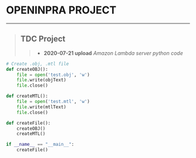 # OPENINPRA PROJECT
*****
> ## TDC Project
> > * **2020-07-21 upload**
> > *Amazon Lambda server python code*
```python
# Create .obj, .mtl file
def createOBJ():
    file = open('test.obj', 'w')
    file.write(objText)
    file.close()

def createMTL():
    file = open('test.mtl', 'w')
    file.write(mtlText)
    file.close()

def createFile():
    createOBJ()
    createMTL()

if __name__ == "__main__":
    createFile()
```
